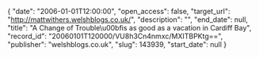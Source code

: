 {
  "date": "2006-01-01T12:00:00", 
  "open_access": false, 
  "target_url": "http://mattwithers.welshblogs.co.uk/", 
  "description": "", 
  "end_date": null, 
  "title": "A Change of Trouble\u00bfis as good as a vacation in Cardiff Bay", 
  "record_id": "20060101T120000/VU8h3Cn4nmxc/MXITBPKtg==", 
  "publisher": "welshblogs.co.uk", 
  "slug": 143939, 
  "start_date": null
}

